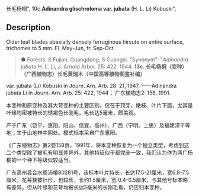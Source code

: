 长毛杨桐",
10c.**Adinandra glischroloma var. jubata** (H. L. Li) Kobuski",

## Description
Older leaf blades abaxially densely ferruginous hirsute on entire surface, trichomes to 5 mm. Fl. May-Jun, fr. Sep-Oct.

> ●  Forests. S Fujian, Guangdong, S Guangxi.
  "Synonym": "*Adinandra jubata* H. L. Li, J. Arnold Arbor. 25: 422. 1944.
**13c. 长毛杨桐（变种）（广西植物志）长毛黄瑞木（中国高等植物图鉴补编）**

var. jubata (Li) Kobuski in Journ. Arn. Arb. 28: 21, 1947. ——Adinandra jubata Li in Journ. Arn. Arb. 25: 422, 1944； 广东植物志2: 158, 1991.

本变种和原变种及其大萼变种的主要区别，仅在于顶芽、嫩枝、叶片下面，尤其是叶缘均密被特长的锈褐色长刚毛，毛长达5毫米，颇美观。

产于广东（饶平、惠阳、阳山、信宜、高州）、广西（宁明、上思）及福建漳平等地；生于山地林中阴处。模式标本采自广东惠阳。

《广东植物志》第2卷158页，1991年，将本变种恢复为一个独立类型，考虑到这二个类型除了被毛有明显差异外，其他特征似乎都完全一致，我们认为作为两广杨桐的一个种下等级似较适当。

广东高州县合水周沛椿80281号，该标本叶片特长，长达17.5-21厘米，宽6.8-7.5厘米，花萼狭披针形，也较长，长约1.5厘米，宽 0.4-0.5厘米，与其他号标本略有差异，但从叶缘和花萼均被长达5毫米的长刚毛看，仍应归本变种。
